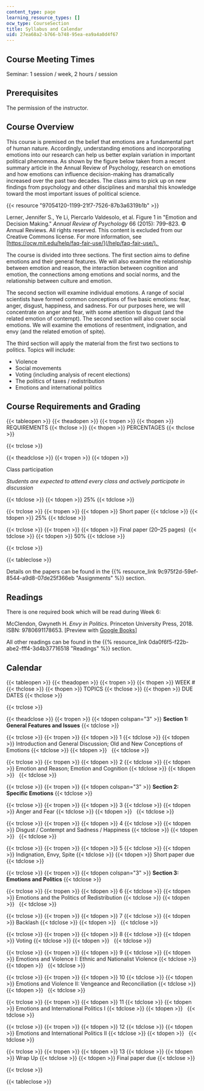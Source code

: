 ```yaml
---
content_type: page
learning_resource_types: []
ocw_type: CourseSection
title: Syllabus and Calendar
uid: 27ea68a2-b766-b748-95ea-ea9a4a0d4f67
---
```


Course Meeting Times
--------------------

Seminar: 1 session / week, 2 hours / session

Prerequisites
-------------

The permission of the instructor.

Course Overview
---------------

This course is premised on the belief that emotions are a fundamental part of human nature. Accordingly, understanding emotions and incorporating emotions into our research can help us better explain variation in important political phenomena. As shown by the figure below taken from a recent summary article in the Annual Review of Psychology, research on emotions and how emotions can influence decision-making has dramatically increased over the past two decades. The class aims to pick up on new findings from psychology and other disciplines and marshal this knowledge toward the most important issues of political science.

{{< resource "97054120-1199-21f7-7526-87b3a6319b1b" >}}

Lerner, Jennifer S., Ye Li, Piercarlo Valdesolo, et al. Figure 1 in "Emotion and Decision Making." _Annual Review of Psychology_ 66 (2015): 799–823. © Annual Reviews. All rights reserved. This content is excluded from our Creative Commons license. For more information, see [https://ocw.mit.edu/help/faq-fair-use/](/help/faq-fair-use/). 

The course is divided into three sections. The first section aims to define emotions and their general features. We will also examine the relationship between emotion and reason, the interaction between cognition and emotion, the connections among emotions and social norms, and the relationship between culture and emotion.

The second section will examine individual emotions. A range of social scientists have formed common conceptions of five basic emotions: fear, anger, disgust, happiness, and sadness. For our purposes here, we will concentrate on anger and fear, with some attention to disgust (and the related emotion of contempt). The second section will also cover social emotions. We will examine the emotions of resentment, indignation, and envy (and the related emotion of spite).

The third section will apply the material from the first two sections to politics. Topics will include:

*   Violence
*   Social movements
*   Voting (including analysis of recent elections)
*   The politics of taxes / redistribution
*   Emotions and international politics

Course Requirements and Grading
-------------------------------

{{< tableopen >}}
{{< theadopen >}}
{{< tropen >}}
{{< thopen >}}
REQUIREMENTS
{{< thclose >}}
{{< thopen >}}
PERCENTAGES
{{< thclose >}}

{{< trclose >}}

{{< theadclose >}}
{{< tropen >}}
{{< tdopen >}}


Class participation

_Students are expected to attend every class and actively participate in discussion_


{{< tdclose >}}
{{< tdopen >}}
25%
{{< tdclose >}}

{{< trclose >}}
{{< tropen >}}
{{< tdopen >}}
Short paper
{{< tdclose >}}
{{< tdopen >}}
25%
{{< tdclose >}}

{{< trclose >}}
{{< tropen >}}
{{< tdopen >}}
Final paper (20–25 pages) 
{{< tdclose >}}
{{< tdopen >}}
50%
{{< tdclose >}}

{{< trclose >}}

{{< tableclose >}}

Details on the papers can be found in the {{% resource_link 9c975f2d-59ef-8544-a9d8-07de25f366eb "Assignments" %}} section.

Readings
--------

There is one required book which will be read during Week 6:

McClendon, Gwyneth H. _Envy in Politics_. Princeton University Press, 2018. ISBN: 9780691178653. \[Preview with [Google Books](https://books.google.com/books?id=zw08DwAAQBAJ&pg=PAfrontcover#v=onepage&q&f=false)\]

All other readings can be found in the {{% resource_link 0da0f6f5-f22b-abe2-fff4-3d4b37716518 "Readings" %}} section.

Calendar
--------

{{< tableopen >}}
{{< theadopen >}}
{{< tropen >}}
{{< thopen >}}
WEEK #
{{< thclose >}}
{{< thopen >}}
TOPICS
{{< thclose >}}
{{< thopen >}}
DUE DATES
{{< thclose >}}

{{< trclose >}}

{{< theadclose >}}
{{< tropen >}}
{{< tdopen colspan="3" >}}
**Section 1: General Features and Issues**
{{< tdclose >}}

{{< trclose >}}
{{< tropen >}}
{{< tdopen >}}
1
{{< tdclose >}}
{{< tdopen >}}
Introduction and General Discussion; Old and New Conceptions of Emotions
{{< tdclose >}}
{{< tdopen >}}
 
{{< tdclose >}}

{{< trclose >}}
{{< tropen >}}
{{< tdopen >}}
2
{{< tdclose >}}
{{< tdopen >}}
Emotion and Reason; Emotion and Cognition
{{< tdclose >}}
{{< tdopen >}}
 
{{< tdclose >}}

{{< trclose >}}
{{< tropen >}}
{{< tdopen colspan="3" >}}
**Section 2: Specific Emotions**
{{< tdclose >}}

{{< trclose >}}
{{< tropen >}}
{{< tdopen >}}
3
{{< tdclose >}}
{{< tdopen >}}
Anger and Fear
{{< tdclose >}}
{{< tdopen >}}
 
{{< tdclose >}}

{{< trclose >}}
{{< tropen >}}
{{< tdopen >}}
4
{{< tdclose >}}
{{< tdopen >}}
Disgust / Contempt and Sadness / Happiness
{{< tdclose >}}
{{< tdopen >}}
 
{{< tdclose >}}

{{< trclose >}}
{{< tropen >}}
{{< tdopen >}}
5
{{< tdclose >}}
{{< tdopen >}}
Indignation, Envy, Spite
{{< tdclose >}}
{{< tdopen >}}
Short paper due
{{< tdclose >}}

{{< trclose >}}
{{< tropen >}}
{{< tdopen colspan="3" >}}
**Section 3: Emotions and Politics**
{{< tdclose >}}

{{< trclose >}}
{{< tropen >}}
{{< tdopen >}}
6
{{< tdclose >}}
{{< tdopen >}}
Emotions and the Politics of Redistribution
{{< tdclose >}}
{{< tdopen >}}
 
{{< tdclose >}}

{{< trclose >}}
{{< tropen >}}
{{< tdopen >}}
7
{{< tdclose >}}
{{< tdopen >}}
Backlash
{{< tdclose >}}
{{< tdopen >}}
 
{{< tdclose >}}

{{< trclose >}}
{{< tropen >}}
{{< tdopen >}}
8
{{< tdclose >}}
{{< tdopen >}}
Voting
{{< tdclose >}}
{{< tdopen >}}
 
{{< tdclose >}}

{{< trclose >}}
{{< tropen >}}
{{< tdopen >}}
9
{{< tdclose >}}
{{< tdopen >}}
Emotions and Violence I: Ethnic and Nationalist Violence
{{< tdclose >}}
{{< tdopen >}}
 
{{< tdclose >}}

{{< trclose >}}
{{< tropen >}}
{{< tdopen >}}
10
{{< tdclose >}}
{{< tdopen >}}
Emotions and Violence II: Vengeance and Reconciliation
{{< tdclose >}}
{{< tdopen >}}
 
{{< tdclose >}}

{{< trclose >}}
{{< tropen >}}
{{< tdopen >}}
11
{{< tdclose >}}
{{< tdopen >}}
Emotions and International Politics I
{{< tdclose >}}
{{< tdopen >}}
 
{{< tdclose >}}

{{< trclose >}}
{{< tropen >}}
{{< tdopen >}}
12
{{< tdclose >}}
{{< tdopen >}}
Emotions and International Politics II
{{< tdclose >}}
{{< tdopen >}}
 
{{< tdclose >}}

{{< trclose >}}
{{< tropen >}}
{{< tdopen >}}
13
{{< tdclose >}}
{{< tdopen >}}
Wrap Up
{{< tdclose >}}
{{< tdopen >}}
Final paper due
{{< tdclose >}}

{{< trclose >}}

{{< tableclose >}}